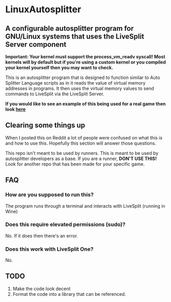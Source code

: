 # LinuxAutosplitter
## A configurable autosplitter program for GNU/Linux systems that uses the LiveSplit Server component

**Important: Your kernel must support the process_vm_readv syscall! Most kernels will by default but if you're using a custom kernel or you compiled your kernel yourself then you may want to check.**

This is an autosplitter program that is designed to function similar to Auto Splitter Language scripts as in it reads the value of virtual memory addresses in programs. It then uses the virtual memory values to send commands to LiveSplit via the LiveSplit Server.

**If you would like to see an example of this being used for a real game then look [here](https://github.com/Loomeh/JSRLinuxAutosplitter)**

## Clearing some things up
When I posted this on Reddit a lot of people were confused on what this is and how to use this. Hopefully this section will answer those questions.

This repo isn't meant to be used by runners. This is meant to be used by autosplitter developers as a base. If you are a runner, **DON'T USE THIS!** Look for another repo that has been made for your specific game.

## FAQ
### How are you supposed to run this?
The program runs through a terminal and interacts with LiveSplit (running in Wine)

### Does this require elevated permissions (sudo)?
No. If it does then there's an error.

### Does this work with LiveSplit One?
No.


## TODO
1. Make the code look decent
2. Format the code into a library that can be referenced.
